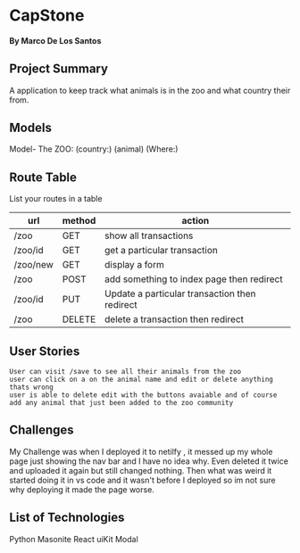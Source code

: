 # CapStone 
#### By Marco De Los Santos

## Project Summary
A application to keep track what animals is in the zoo and what country their from.


## Models
 
 Model- The ZOO: (country:) (animal) (Where:)
    
## Route Table

List your routes in a table

| url | method | action |
|-----|--------|--------|
|/zoo|  GET   | show all transactions|
|/zoo/id| GET | get a particular transaction|
|/zoo/new|GET| display a form|
|/zoo| POST   | add something to index page then redirect|
|/zoo/id|PUT  |Update a particular transaction then redirect|
|/zoo|DELETE| delete a transaction then redirect|


## User Stories
    User can visit /save to see all their animals from the zoo
    user can click on a on the animal name and edit or delete anything thats wrong
    user is able to delete edit with the buttons avaiable and of course add any animal that just been added to the zoo community 

## Challenges
My Challenge was when I deployed it to netilfy , it messed up my whole page just showing the nav bar and I have no idea why. Even deleted it twice and uploaded it again but still changed nothing. Then what was weird it started doing it in vs code and it wasn't before I deployed so im not sure why deploying it made the page worse.


## List of Technologies
Python
Masonite
React
uiKit
Modal
